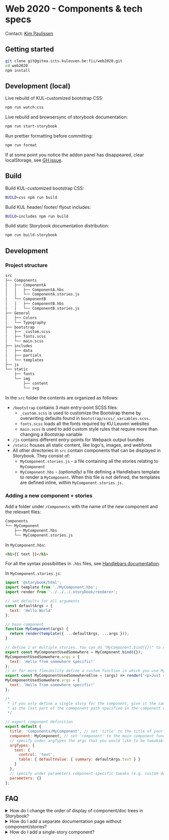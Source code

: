 # Web 2020 - Components & tech specs

Contact: [Kim Paulissen](https://www.kuleuven.be/wieiswie/nl/person/00045445)

## Getting started

```bash
git clone git@gitea.icts.kuleuven.be:fii/web2020.git
cd web2020
npm install
```

## Development (local)

Live rebuild of KUL-customized bootstrap CSS:

```bash
npm run watch:css
```

Live rebuild and browsersync of storybook documentation:

```bash
npm run start-storybook
```

Run prettier formatting before committing:

```bash
npm run format
```

If at some point you notice the addon panel has disappeared, clear localStorage, see [GH issue](https://github.com/storybookjs/storybook/issues/8383#issuecomment-541562349).

## Build

Build KUL-customized bootstrap CSS:

```bash
BUILD=css npm run build
```

Build KUL header/ footer/ flyout includes:

```bash
BUILD=includes npm run build
```

Build static Storybook documentation distribution:

```bash
npm run build-storybook
```

## Development

### Project structure

```txt
src
├── Components
│   ├── ComponentA
│   │   ├── ComponentA.hbs
│   │   └── ComponentA.stories.js
│   └── ComponentB
│   │   ├── ComponentB.hbs
│   │   └── ComponentB.stories.js
├── General
│   ├── Colors
│   └── Typography
├── bootstrap
│   ├── _custom.scss
│   ├── fonts.scss
│   └── main.scss
├── includes
│   ├── data
│   ├── partials
│   └── templates
├── js
└── static
    ├── fonts
    └── img
        ├── content
        └── svg
```

In the `src` folder the contents are organized as follows:

- `/bootstrap` contains 3 main entry-point SCSS files:
  - `_custom.scss` is used to customize the Bootstrap theme by overwriting defaults found in `bootstrap/scss/_variables.scss`.
  - `fonts.scss` loads all the fonts required by KU Leuven websites
  - `main.scss` is used to add custom style rules that require more than changing a Bootstrap variable
- `/js` contains different entry-points for Webpack output bundles
- `/static` houses all static content, like logo's, images, and webfonts
- All other directories in `src` contain components that can be displayed in Storybook. They consist of:
  - `MyComponent.stories.js` - a file containing all the stories relating to `MyComponent`
  - `MyComponent.hbs` - _(optionally)_ a file defining a Handlebars template to render a `MyComponent`. When this file is not defined, the templates are defined inline, within `MyComponent.stories.js`.

### Adding a new component + stories

Add a folder under `/Components` with the name of the new component and the relevant files:

```txt
Components
└── MyComponent
    ├── MyComponent.hbs
    └── MyComponent.stories.js
```

In `MyComponent.hbs`:

```html
<h1>{{ text }}</h1>
```

For all the syntax possibilities in `.hbs` files, see [Handlebars documentation](https://handlebarsjs.com/guide/).

In `MyComponent.stories.js`:

```js
import '@storybook/html';
import template from './MyComponent.hbs';
import render from '../../../.storybook/renderer';

// set defaults for all arguments
const defaultArgs = {
  text: 'Hello World'
};

// base component
function MyComponent(args) {
  return render(template({ ...defaultArgs, ...args }));
}

// define 1 or multiple stories. You can do "MyComponent.bind({})" to create a story, and add its arg values to its "args" property
export const MyComponentUsedSomewhere = MyComponent.bind({});
MyComponentUsedSomwehere.args = {
  text: 'Hello from somewhere specific!'
};
// or for more flexibility define a custom function in which you use MyComponent(args)
export const MyComponentUsedSomewhereElse = (args) => render('<p>Just some extra fixed markup</p>' + MyComponent(args));
MyComponentUsedSomwehere.args = {
  text: 'Hello from somewhere specific!'
};

/*
 * if you only define a single story for the component, give it the same name
 * as the last part of the commponent path specified in the component definition "title" (see below, would be MyComponent)
 */

// export component definition
export default {
  title: 'Components/MyComponent', // set 'title' to the title of your component: Adding /'es will nest the component in directories, camelcase sequences are transformed to separate words (e.g. MyComponent -> My component)
  component: MyComponent, // set 'component' to the main component function
  // specify under argTypes the args that you would like to be tweakable by users through Storybook
  argTypes: {
    text: {
      control: 'text',
      table: { defaultValue: { summary: defaultArgs.text } }
    }
  },
  // specify under parameters component-specific tweaks (e.g. custom docs page)
  parameters: {}
};
```

## FAQ

<details>
<summary>How do I change the order of display of component/doc trees in Storybook?</summary>
The order is determined in the `parameters.options.storySort.order` key in the [](./.storybook/preview.js) file. See also [Storybook docs](https://storybook.js.org/docs/web-components/writing-stories/naming-components-and-hierarchy#sorting-stories).
</details>

<details>
<summary>How do I add a separate documentation page without component/stories?</summary>
Add a folder with a `.mdx` file and the component path in a Meta tag at the start of the file, like so: `<Meta title="Path/To/PageName"/>`. See [](./src/General/Introduction/Introduction.stories.mdx) for an example.
</details>

<details>
<summary>How do I add a single-story component?</summary>
To add a single-story component (where the initial component display & story are merged into 1) the story name must match the last path-part of the component name specified in the component `title`. For an example, have a look at [](./src/Components/Tabs/Tabs.stories.js).
</details>
